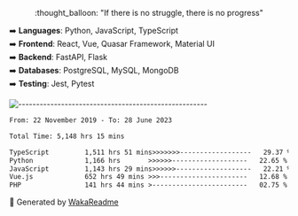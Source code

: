 <p align="center"> 
  :thought_balloon: "If there is no struggle, there is no progress"
</p>

<p align="left">
  ➡️ <strong>Languages</strong>: Python, JavaScript, TypeScript<br>
  ➡️ <strong>Frontend</strong>: React, Vue, Quasar Framework, Material UI<br>
  ➡️ <strong>Backend</strong>: FastAPI, Flask<br>
  ➡️ <strong>Databases</strong>: PostgreSQL, MySQL, MongoDB<br>
  ➡️ <strong>Testing</strong>: Jest, Pytest<br>
</p>

![-----------------------------------------------------](https://raw.githubusercontent.com/andreasbm/readme/master/assets/lines/vintage.png)

<!--START_SECTION:waka-->

```txt
From: 22 November 2019 - To: 28 June 2023

Total Time: 5,148 hrs 15 mins

TypeScript         1,511 hrs 51 mins>>>>>>>------------------   29.37 %
Python             1,166 hrs       >>>>>>-------------------   22.65 %
JavaScript         1,143 hrs 29 mins>>>>>>-------------------   22.21 %
Vue.js             652 hrs 49 mins >>>----------------------   12.68 %
PHP                141 hrs 44 mins >------------------------   02.75 %
```

<!--END_SECTION:waka-->


🚀 Generated by [WakaReadme](https://github.com/athul/waka-readme)
